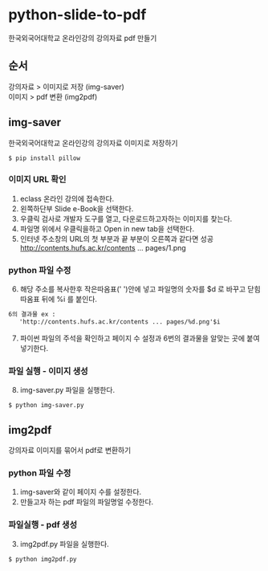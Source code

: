 # python-slide-to-pdf
한국외국어대학교 온라인강의 강의자료 pdf 만들기  

## 순서 
강의자료 > 이미지로 저장 (img-saver)  
이미지 > pdf 변환 (img2pdf)

## img-saver
한국외국어대학교 온라인강의 강의자료 이미지로 저장하기

``` shell
$ pip install pillow
```
### 이미지 URL 확인
1. eclass 온라인 강의에 접속한다.  
2. 왼쪽하단부 Slide e-Book을 선택한다. 
3. 우클릭 검사로 개발자 도구를 열고, 다운로드하고자하는 이미지를 찾는다. 
4. 파일명 위에서 우클릭을하고 Open in new tab을 선택한다. 
5. 인터넷 주소창의 URL의 첫 부분과 끝 부분이 오른쪽과 같다면 성공 http://contents.hufs.ac.kr/contents ... pages/1.png 

### python 파일 수정
6. 해당 주소를 복사한후 작은따옴표(' ')안에 넣고 파일명의 숫자를 $d 로 바꾸고 닫힘 따옴표 뒤에 %i 를 붙인다. 
```txt
6의 결과물 ex : 
   'http://contents.hufs.ac.kr/contents ... pages/%d.png'$i
```
7. 파이썬 파일의 주석을 확인하고 페이지 수 설정과 6번의 결과물을 알맞는 곳에 붙여넣기한다. 

### 파일 실행 - 이미지 생성
8. img-saver.py 파일을 실행한다. 
``` shell
$ python img-saver.py
```

## img2pdf
강의자료 이미지를 묶어서 pdf로 변환하기

### python 파일 수정
1. img-saver와 같이 페이지 수를 설정한다. 
2. 만들고자 하는 pdf 파일의 파일명얼 수정한다. 

### 파일실행 - pdf 생성
3. img2pdf.py 파일을 실행한다. 
``` shell
$ python img2pdf.py
```
